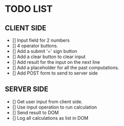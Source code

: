# TODO LIST

## CLIENT SIDE

- [] Input field for 2 numbers
- [] 4 operator buttons.
- [] Add a submit '=' sign button
- [] Add a clear button to clear input
- [] Add result for the input on the next line
- [] Add a placeholder for all the past computations.
- [] Add POST form to send to server side

## SERVER SIDE

- [] Get user input from client side.
- [] Use input operation to run calculation
- [] Send result to DOM
- [] Log all calculations as list in DOM


